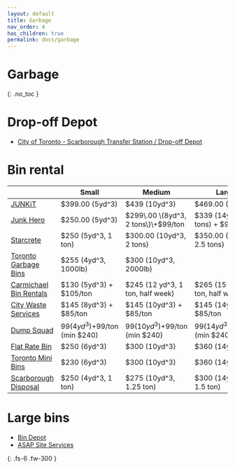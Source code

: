 ```yaml
---
layout: default
title: Garbage
nav_order: 4
has_children: true
permalink: docs/garbage
---
```


# Garbage
{: .no_toc }

# Drop-off Depot
* [City of Toronto - Scarborough Transfer Station / Drop-off Depot](https://goo.gl/maps/oqZaQGaLmGziGeLN6)

# Bin rental

|           | Small              | Medium                                    | Large                                  |
|-----------|--------------------|-------------------------------------------|----------------------------------------|
| [JUNKiT](https://junkit.ca/pricing/) | $399\.00 \(5yd^3\) | $439 \(10yd^3\) | $469\.00 \(15yd^3\) |
| [Junk Hero](https://www.junk-hero.com/bin-rental-toronto/) | $250\.00 \(5yd^3\) | $299\.00 \(8yd^3, 2 tons\)\+$99/ton  | $339 \(14yd^3, 2 tons\) \+ $99/ton |
| [Starcrete](http://insighterudite.com/starcrete/) | $250 (5yd^3, 1 ton) | $300.00 (10yd^3, 2 tons) | $350.00 (14yd^3, 2.5 tons) |
| [Toronto Garbage Bins](https://www.torontogarbagebins.net/bin-rental.html) | $255 (4yd^3, 1000lb) | $300 (10yd^3, 2000lb) | |
| [Carmichael Bin Rentals](http://www.carmichaelbinrentals.com/) | $130 (5yd^3) + $105/ton | $245 (12 yd^3, 1 ton, half week) | $265 (15 yd^3, 1 ton, half week) | 
| [City Waste Services](https://citywasteservices.ca/bin-types-and-sizes/) | $145 (8yd^3) + $85/ton | $145 (10yd^3) + $85/ton | $145 (14yd^3) + $85/ton |
| [Dump Squad](https://dumpsquad.ca/) | $99 (4yd^3)+$99/ton (min $240) | $99 (10yd^3)+$99/ton (min $240) | $99 (14yd^3)+$99/ton (min $240) |
| [Flat Rate Bin](https://www.flatratebin.ca/) | $250 (6yd^3) | $300 (10yd^3) | $360 (14yd^3) |
| [Toronto Mini Bins](http://www.torontominibins.com/rates.php) |  $230 (6yd^3) | $300 (10yd^3) | $360 (14yd^3) |
| [Scarborough Disposal](https://scarboroughdisposal.com/landing/) | $250 (4yd^3, 1 ton) | $275 (10yd^3, 1.25 ton) | $300 (14yd^3, 1.5 ton) |

# Large bins
* [Bin Depot](https://www.bindepot.com/)
* [ASAP Site Services](https://www.asapsiteservices.com/roll-off-dumpster-rentals/)

{: .fs-6 .fw-300 }
